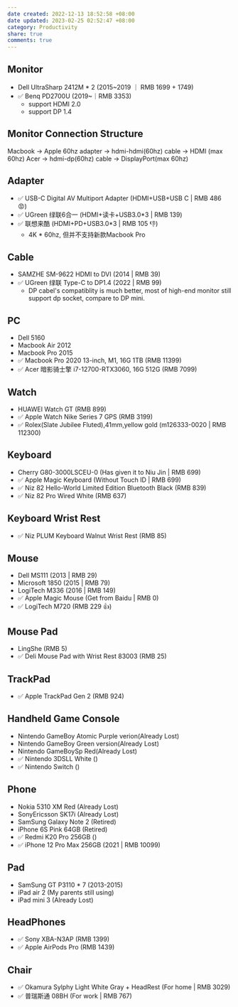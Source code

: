 ```yaml
---
date created: 2022-12-13 18:52:58 +08:00
date updated: 2023-02-25 02:52:47 +08:00
category: Productivity
share: true
comments: true
---
```


## Monitor
- Dell UltraSharp 2412M * 2 (2015~2019 ｜ RMB 1699 + 1749)
- ✅ Benq PD2700U (2019~｜RMB 3353)
	- support HDMI 2.0
	- support DP 1.4 

## Monitor Connection Structure
Macbook -> Apple 60hz adapter  -> hdmi-hdmi(60hz) cable -> HDMI (max 60hz)
Acer    -> hdmi-dp(60hz) cable -> DisplayPort(max 60hz)

## Adapter
- ✅ USB-C Digital AV Multiport Adapter (HDMI+USB+USB C | RMB 486 😡)
- ✅ UGreen 绿联6合一 (HDMI+读卡+USB3.0\*3 | RMB 139)
- ✅ 联想来酷 (HDMI+PD+USB3.0\*3 | RMB 105 👎) 
	- 4K * 60hz, 但并不支持新款Macbook Pro

## Cable
- SAMZHE SM-9622 HDMI to DVI (2014 | RMB 39)
- ✅ UGreen 绿联 Type-C to DP1.4 (2022 | RMB 99)
	- DP cabel's compatiblity is much better, most of high-end monitor still support dp socket, compare to DP mini.

## PC
- Dell 5160
- Macbook Air 2012
- Macbook Pro 2015
- ✅ Macbook Pro 2020 13-inch, M1, 16G 1TB (RMB 11399)
- ✅ Acer 暗影骑士擎 i7-12700-RTX3060, 16G 512G (RMB 7099)

## Watch
- HUAWEI Watch GT (RMB 899)
- ✅ Apple Watch Nike Series 7 GPS (RMB 3199)
- ✅ Rolex(Slate Jubilee Fluted),41mm,yellow gold (m126333-0020 | RMB 112300)

## Keyboard
- Cherry G80-3000LSCEU-0 (Has given it to Niu Jin | RMB 699)
- ✅ Apple Magic Keyboard (Without Touch ID | RMB 699)
- ✅ Niz 82 Hello-World Limited Edition Bluetooth Black (RMB 839)
- ✅ Niz 82 Pro Wired White (RMB 637)

## Keyboard Wrist Rest
- ✅ Niz PLUM Keyboard Walnut Wrist Rest (RMB 85)

## Mouse
- Dell MS111 (2013 | RMB 29)
- Microsoft 1850 (2015 | RMB 79)
- LogiTech M336 (2016 | RMB 149)
- ✅ Apple Magic Mouse (Get from Baidu | RMB 0)
- ✅ LogiTech M720 (RMB 229 👍)

## Mouse Pad
- LingShe (RMB 5)
- ✅ Deli Mouse Pad with Wrist Rest 83003 (RMB 25)

## TrackPad
- ✅ Apple TrackPad Gen 2 (RMB 924)

## Handheld Game Console
- Nintendo GameBoy Atomic Purple verion(Already Lost)
- Nintendo GameBoy Green version(Already Lost)
- Nintendo GameBoySp Red(Already Lost)
- ✅ Nintendo 3DSLL White ()
- ✅ Nintendo Switch ()

## Phone
- Nokia 5310 XM Red (Already Lost)
- SonyEricsson SK17i (Already Lost)
- SamSung Galaxy Note 2 (Retired)
- iPhone 6S Pink 64GB (Retired)
- ✅ Redmi K20 Pro 256GB ()
- ✅ iPhone 12 Pro Max 256GB (2021 | RMB 10099)

## Pad
- SamSung GT P3110 * 7 (2013-2015)
- iPad air 2 (My parents still using)
- iPad mini 3 (Already Lost)

## HeadPhones
- ✅ Sony XBA-N3AP (RMB 1399)
- ✅ Apple AirPods Pro (RMB 1439)

## Chair
- ✅ Okamura Sylphy Light White Gray + HeadRest (For home | RMB 3029)
- ✅ 普瑞斯通 08BH (For work | RMB 767)